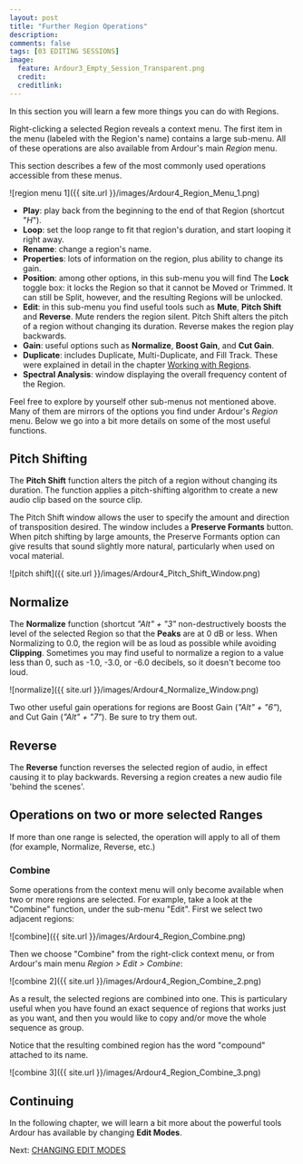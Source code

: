 ```yaml
---
layout: post
title: "Further Region Operations"
description:
comments: false 
tags: [03 EDITING SESSIONS]
image:
  feature: Ardour3_Empty_Session_Transparent.png
  credit:  
  creditlink:  
---
```


In this section you will learn a few more things you can do with Regions.

Right-clicking a selected Region reveals a context menu. The first item
in the menu (labeled with the Region's name) contains a large sub-menu.
All of these operations are also available from Ardour's main *Region*
menu.

This section describes a few of the most commonly used operations
accessible from these menus.

![region menu 1]({{ site.url }}/images/Ardour4_Region_Menu_1.png)

-   **Play**: play back from the beginning to the end of
    that Region (shortcut "*H*").
-   **Loop**: set the loop range to fit that region's duration, and
    start looping it right away.
-   **Rename**: change a region's name.
-   **Properties**: lots of information on the region, plus ability to
    change its gain.
-   **Position**: among other options, in this sub-menu you will find
    The **Lock** toggle box: it locks the Region so that it cannot be
    Moved or Trimmed. It can still be Split, however, and the resulting
    Regions will be unlocked.
-   **Edit**: in this sub-menu you find useful tools such as
    **Mute**, **Pitch Shift** and **Reverse**. Mute renders the region 
    silent. Pitch Shift alters the pitch of a region without changing 
    its duration. Reverse makes the region play backwards.
-   **Gain**: useful options such as **Normalize**, **Boost Gain**, and **Cut Gain**.
-   **Duplicate**: includes Duplicate, Multi-Duplicate, and Fill Track.
    These were explained in detail in the chapter [Working with
    Regions](../working-with-regions). 
-   **Spectral Analysis**: window displaying the overall frequency
    content of the Region.

Feel free to explore by yourself other sub-menus not mentioned above.
Many of them are mirrors of the options you find under Ardour's
*Region* menu. Below we go into a bit more details on some of the most
useful functions. 

## Pitch Shifting

The **Pitch Shift** function alters the pitch of a region without 
changing its duration. The function applies a pitch-shifting algorithm 
to create a new audio clip based on the source clip.

The Pitch Shift window allows the user to specify the amount and direction of
transposition desired. The window includes a **Preserve Formants**
button. When pitch shifting by large amounts, the Preserve Formants
option can give results that sound slightly more natural, particularly
when used on vocal material.

![pitch shift]({{ site.url }}/images/Ardour4_Pitch_Shift_Window.png) 

## Normalize

The **Normalize** function (shortcut *"Alt" + "3"* non-destructively boosts the level of the 
selected Region so that the **Peaks** are at 0 dB or less. When Normalizing 
to 0.0, the region will be as loud as possible while avoiding **Clipping**. 
Sometimes you may find useful to normalize a region to a value less than 0, 
such as -1.0, -3.0, or -6.0 decibels, so it doesn't become too loud. 

![normalize]({{ site.url }}/images/Ardour4_Normalize_Window.png) 

Two other useful gain operations for regions are Boost Gain (*"Alt" + "6"*), and Cut Gain (*"Alt" + "7"*). Be sure to try them out.

## Reverse

The **Reverse** function reverses the selected region of audio, in 
effect causing it to play backwards. Reversing a region creates a 
new audio file 'behind the scenes'.

## Operations on two or more selected Ranges

If more than one range is selected, the operation will apply to all of
them (for example, Normalize, Reverse, etc.)

### Combine

Some operations from the context menu will only become available when
two or more regions are selected. For example, take a look at the
"Combine" function, under the sub-menu "Edit". First we select two
adjacent regions:

![combine]({{ site.url }}/images/Ardour4_Region_Combine.png)

Then we choose "Combine" from the right-click context menu, or from
Ardour's main menu *Region > Edit > Combine*: 

![combine 2]({{ site.url }}/images/Ardour4_Region_Combine_2.png)

As a result, the selected regions are combined into one. This is
particulary useful when you have found an exact sequence of regions that
works just as you want, and then you would like to copy and/or move the
whole sequence as group.

Notice that the resulting combined region has the word "compound"
attached to its name. 

![combine 3]({{ site.url }}/images/Ardour4_Region_Combine_3.png) 

## Continuing

In the following chapter, we will learn a bit more about the powerful
tools Ardour has available by changing **Edit Modes**.

Next: [CHANGING EDIT MODES](../changing-edit-modes)
